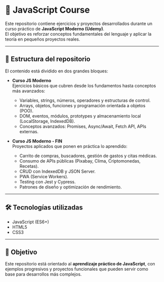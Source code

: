 # 📘 JavaScript Course

Este repositorio contiene ejercicios y proyectos desarrollados durante un curso práctico de **JavaScript Moderno (Udemy)**.  
El objetivo es reforzar conceptos fundamentales del lenguaje y aplicar la teoría en pequeños proyectos reales.

---

## 📂 Estructura del repositorio

El contenido está dividido en dos grandes bloques:

- **Curso JS Moderno**  
  Ejercicios básicos que cubren desde los fundamentos hasta conceptos más avanzados:  
  - Variables, strings, números, operadores y estructuras de control.  
  - Arrays, objetos, funciones y programación orientada a objetos (POO).  
  - DOM, eventos, módulos, prototypes y almacenamiento local (LocalStorage, IndexedDB).  
  - Conceptos avanzados: Promises, Async/Await, Fetch API, APIs externas.  

- **Curso JS Moderno - FIN**  
  Proyectos aplicados que ponen en práctica lo aprendido:  
  - Carrito de compras, buscadores, gestión de gastos y citas médicas.  
  - Consumo de APIs públicas (Pixabay, Clima, Criptomonedas, Recetas).  
  - CRUD con IndexedDB y JSON Server.  
  - PWA (Service Workers).  
  - Testing con Jest y Cypress.  
  - Patrones de diseño y optimización de rendimiento.

---

## 🛠️ Tecnologías utilizadas

- JavaScript (ES6+)  
- HTML5  
- CSS3  

---

## 🚀 Objetivo

Este repositorio está orientado al **aprendizaje práctico de JavaScript**, con ejemplos progresivos y proyectos funcionales que pueden servir como base para desarrollos más complejos.
